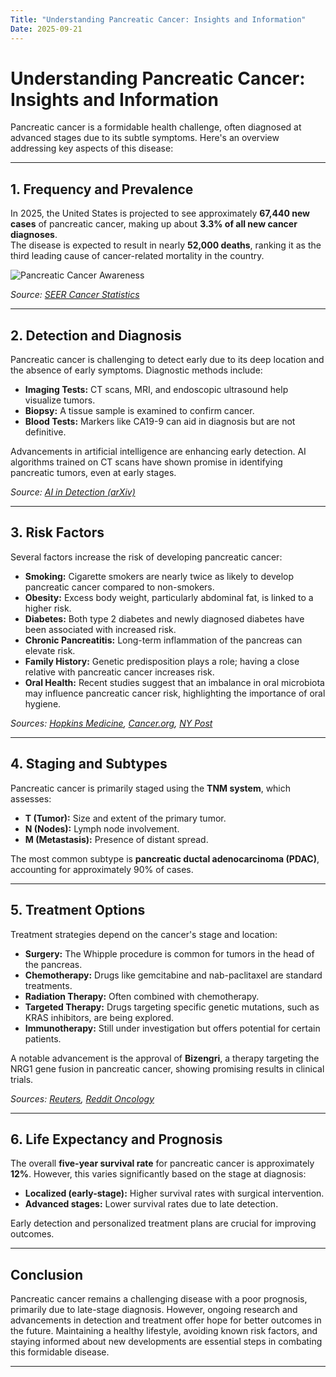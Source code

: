 ```yaml
---
Title: "Understanding Pancreatic Cancer: Insights and Information"
Date: 2025-09-21
---
```


# Understanding Pancreatic Cancer: Insights and Information

Pancreatic cancer is a formidable health challenge, often diagnosed at advanced stages due to its subtle symptoms. Here's an overview addressing key aspects of this disease:

---

## 1. Frequency and Prevalence

In 2025, the United States is projected to see approximately **67,440 new cases** of pancreatic cancer, making up about **3.3% of all new cancer diagnoses**.  
The disease is expected to result in nearly **52,000 deaths**, ranking it as the third leading cause of cancer-related mortality in the country.

![Pancreatic Cancer Awareness](https://seenamagowitzfoundation.org/wp-content/uploads/2014/11/Screenshot-2025-01-25-at-9.28.28%E2%80%AFAM.jpg)

_Source: [SEER Cancer Statistics](https://seer.cancer.gov/statfacts/html/pancreas.html)_

---

## 2. Detection and Diagnosis

Pancreatic cancer is challenging to detect early due to its deep location and the absence of early symptoms. Diagnostic methods include:

- **Imaging Tests:** CT scans, MRI, and endoscopic ultrasound help visualize tumors.  
- **Biopsy:** A tissue sample is examined to confirm cancer.  
- **Blood Tests:** Markers like CA19-9 can aid in diagnosis but are not definitive.

Advancements in artificial intelligence are enhancing early detection. AI algorithms trained on CT scans have shown promise in identifying pancreatic tumors, even at early stages.

_Source: [AI in Detection (arXiv)](https://arxiv.org/abs/1807.02941)_

---

## 3. Risk Factors

Several factors increase the risk of developing pancreatic cancer:

- **Smoking:** Cigarette smokers are nearly twice as likely to develop pancreatic cancer compared to non-smokers.  
- **Obesity:** Excess body weight, particularly abdominal fat, is linked to a higher risk.  
- **Diabetes:** Both type 2 diabetes and newly diagnosed diabetes have been associated with increased risk.  
- **Chronic Pancreatitis:** Long-term inflammation of the pancreas can elevate risk.  
- **Family History:** Genetic predisposition plays a role; having a close relative with pancreatic cancer increases risk.  
- **Oral Health:** Recent studies suggest that an imbalance in oral microbiota may influence pancreatic cancer risk, highlighting the importance of oral hygiene.

_Sources: [Hopkins Medicine](https://www.hopkinsmedicine.org/health/conditions-and-diseases/pancreatic-cancer/pancreatic-cancer-risk-factors), [Cancer.org](https://www.cancer.org/cancer/types/pancreatic-cancer/causes-risks-prevention/risk-factors.html), [NY Post](https://nypost.com/2025/09/18/health/your-dirty-mouth-may-up-your-risk-of-pancreatic-cancer-study/)_

---

## 4. Staging and Subtypes

Pancreatic cancer is primarily staged using the **TNM system**, which assesses:

- **T (Tumor):** Size and extent of the primary tumor.  
- **N (Nodes):** Lymph node involvement.  
- **M (Metastasis):** Presence of distant spread.

The most common subtype is **pancreatic ductal adenocarcinoma (PDAC)**, accounting for approximately 90% of cases.

---

## 5. Treatment Options

Treatment strategies depend on the cancer's stage and location:

- **Surgery:** The Whipple procedure is common for tumors in the head of the pancreas.  
- **Chemotherapy:** Drugs like gemcitabine and nab-paclitaxel are standard treatments.  
- **Radiation Therapy:** Often combined with chemotherapy.  
- **Targeted Therapy:** Drugs targeting specific genetic mutations, such as KRAS inhibitors, are being explored.  
- **Immunotherapy:** Still under investigation but offers potential for certain patients.

A notable advancement is the approval of **Bizengri**, a therapy targeting the NRG1 gene fusion in pancreatic cancer, showing promising results in clinical trials.

_Sources: [Reuters](https://www.reuters.com/business/healthcare-pharmaceuticals/us-fda-approves-merus-therapy-treat-lung-pancreatic-cancers-2024-12-04), [Reddit Oncology](https://www.reddit.com/r/Oncology/comments/13cy1bl)_

---

## 6. Life Expectancy and Prognosis

The overall **five-year survival rate** for pancreatic cancer is approximately **12%**. However, this varies significantly based on the stage at diagnosis:

- **Localized (early-stage):** Higher survival rates with surgical intervention.  
- **Advanced stages:** Lower survival rates due to late detection.

Early detection and personalized treatment plans are crucial for improving outcomes.

---

## Conclusion

Pancreatic cancer remains a challenging disease with a poor prognosis, primarily due to late-stage diagnosis. However, ongoing research and advancements in detection and treatment offer hope for better outcomes in the future. Maintaining a healthy lifestyle, avoiding known risk factors, and staying informed about new developments are essential steps in combating this formidable disease.

---
